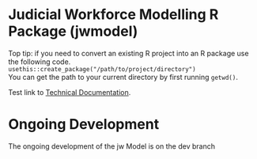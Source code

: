 # Judicial Workforce Modelling R Package (jwmodel)

Top tip: if you need to convert an existing R project into an R package use the following code.  
`usethis::create_package("/path/to/project/directory")`  
You can get the path to your current directory by first running `getwd()`.

Test link to [Technical Documentation](./docs/tech-guide.md).

# Ongoing Development
The ongoing development of the jw Model is on the dev branch
